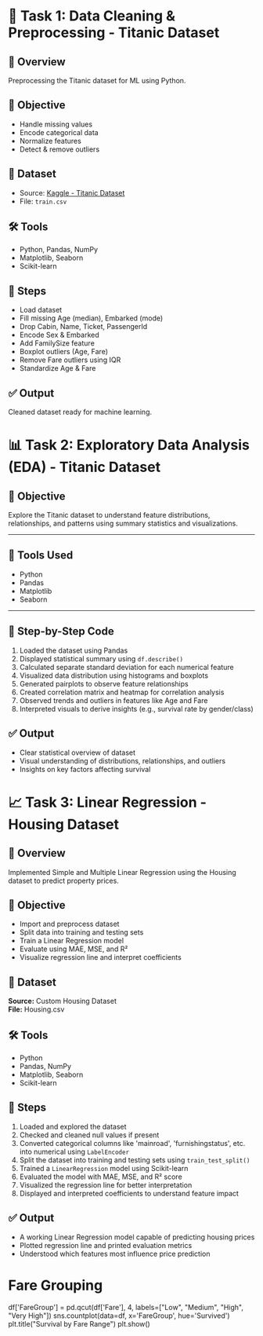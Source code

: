 # 🧹 Task 1: Data Cleaning & Preprocessing - Titanic Dataset

## 📘 Overview
Preprocessing the Titanic dataset for ML using Python.

## 🎯 Objective
- Handle missing values  
- Encode categorical data  
- Normalize features  
- Detect & remove outliers

## 📂 Dataset
- Source: [Kaggle - Titanic Dataset](https://www.kaggle.com/datasets/yasserh/titanic-dataset)  
- File: `train.csv`

## 🛠️ Tools
- Python, Pandas, NumPy  
- Matplotlib, Seaborn  
- Scikit-learn

## 🧪 Steps
- Load dataset  
- Fill missing Age (median), Embarked (mode)  
- Drop Cabin, Name, Ticket, PassengerId  
- Encode Sex & Embarked  
- Add FamilySize feature  
- Boxplot outliers (Age, Fare)  
- Remove Fare outliers using IQR  
- Standardize Age & Fare

## ✅ Output
Cleaned dataset ready for machine learning.



# 📊 Task 2: Exploratory Data Analysis (EDA) - Titanic Dataset

## 🎯 Objective
Explore the Titanic dataset to understand feature distributions, relationships, and patterns using summary statistics and visualizations.

---

## 🧰 Tools Used
- Python
- Pandas
- Matplotlib
- Seaborn

---

## 🧪 Step-by-Step Code

1. Loaded the dataset using Pandas  
2. Displayed statistical summary using `df.describe()`  
3. Calculated separate standard deviation for each numerical feature  
4. Visualized data distribution using histograms and boxplots  
5. Generated pairplots to observe feature relationships  
6. Created correlation matrix and heatmap for correlation analysis  
7. Observed trends and outliers in features like Age and Fare  
8. Interpreted visuals to derive insights (e.g., survival rate by gender/class)  

## ✅ Output  
- Clear statistical overview of dataset  
- Visual understanding of distributions, relationships, and outliers  
- Insights on key factors affecting survival



# 📈 Task 3: Linear Regression - Housing Dataset

## 📘 Overview  
Implemented Simple and Multiple Linear Regression using the Housing dataset to predict property prices.

## 🎯 Objective  
- Import and preprocess dataset  
- Split data into training and testing sets  
- Train a Linear Regression model  
- Evaluate using MAE, MSE, and R²  
- Visualize regression line and interpret coefficients  

## 📂 Dataset  
**Source:** Custom Housing Dataset  
**File:** Housing.csv  

## 🛠️ Tools  
- Python  
- Pandas, NumPy  
- Matplotlib, Seaborn  
- Scikit-learn  

## 🧪 Steps  
1. Loaded and explored the dataset  
2. Checked and cleaned null values if present  
3. Converted categorical columns like 'mainroad', 'furnishingstatus', etc. into numerical using `LabelEncoder`  
4. Split the dataset into training and testing sets using `train_test_split()`  
5. Trained a `LinearRegression` model using Scikit-learn  
6. Evaluated the model with MAE, MSE, and R² score  
7. Visualized the regression line for better interpretation  
8. Displayed and interpreted coefficients to understand feature impact  

## ✅ Output  
- A working Linear Regression model capable of predicting housing prices  
- Plotted regression line and printed evaluation metrics  
- Understood which features most influence price prediction  

# Fare Grouping
df['FareGroup'] = pd.qcut(df['Fare'], 4, labels=["Low", "Medium", "High", "Very High"])
sns.countplot(data=df, x='FareGroup', hue='Survived')
plt.title("Survival by Fare Range")
plt.show()

